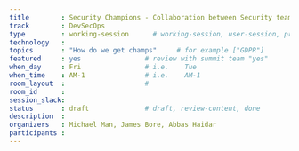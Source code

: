 ```yaml
---
title        : Security Champions - Collaboration between Security team and Security champions- It goes both ways
track        : DevSecOps
type         : working-session      # working-session, user-session, product-session
technology   :
topics       : "How do we get champs"     # for example ["GDPR"]
featured     : yes                # review with summit team "yes"
when_day     : Fri                # i.e.    Tue
when_time    : AM-1               # i.e.    AM-1
room_layout  :                    #
room_id      :
session_slack: 
status       : draft              # draft, review-content, done
description  :
organizers   : Michael Man, James Bore, Abbas Haidar
participants :
---
```



<!--(add intro)

## What is the curriculum looks like

(...)

## How to present the Champs idea to the champs without scaring them away

(...)

## How do we empower them? 

(...)

## How do we nurture? How do we teach sec persons to be able to nurture people showing interest in security?

(...)

## Cross-teams and collaboration.

...)

## How do we turn security people into engineering champions?

(...)

## Security incidents involvement 

(...)

## Scenario simulation - GAME / SOCIAL
https://expel.io/blog/oh-noes-ir-tabletop-exercises
https://www.cyberbit.com/blog/cybersecurity-training/cyber-attack-playbook-tabletop-exercise

(...)

## Illustrate different approaches from different personas, getting help 

(...)

## MARIO’s session on DevSecOps  

(...)

## Post-Mortem

(...)

## How to talk to the security team if you are interested security - gorilla security champs

(...)

## Care vs Think about security

(...)

## How does having sec champs help with the overall security

(...)

## Gatekeeping - sec teams on the wrong side of history

(...)

## Previous-->
